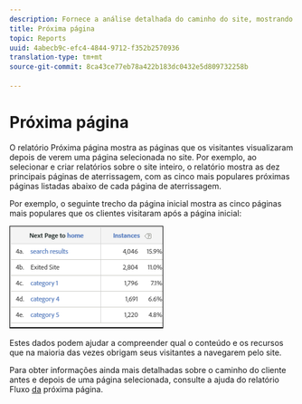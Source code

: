 ```yaml
---
description: Fornece a análise detalhada do caminho do site, mostrando as páginas que os visitantes visualizaram depois de verem uma página selecionada do site. Por exemplo, ao selecionar e criar relatórios sobre o site inteiro, o relatório mostra as dez principais páginas de aterrissagem, com as cinco mais populares próximas páginas listadas abaixo de cada página de aterrissagem. Estes dados podem ajudar a compreender qual o conteúdo e os recursos que na maioria das vezes obrigam seus visitantes a navegarem pelo site.
title: Próxima página
topic: Reports
uuid: 4abecb9c-efc4-4844-9712-f352b2570936
translation-type: tm+mt
source-git-commit: 8ca43ce77eb78a422b183dc0432e5d809732258b

---
```



# Próxima página

O relatório Próxima página mostra as páginas que os visitantes visualizaram depois de verem uma página selecionada no site. Por exemplo, ao selecionar e criar relatórios sobre o site inteiro, o relatório mostra as dez principais páginas de aterrissagem, com as cinco mais populares próximas páginas listadas abaixo de cada página de aterrissagem.

Por exemplo, o seguinte trecho da página inicial mostra as cinco páginas mais populares que os clientes visitaram após a página inicial:

![](assets/nextpage.png)

Estes dados podem ajudar a compreender qual o conteúdo e os recursos que na maioria das vezes obrigam seus visitantes a navegarem pelo site.

Para obter informações ainda mais detalhadas sobre o caminho do cliente antes e depois de uma página selecionada, consulte a ajuda do relatório Fluxo [da](https://docs.adobe.com/content/help/en/analytics/components/variables/dimensions-reports/reports-next-page-flow.html) próxima página.

